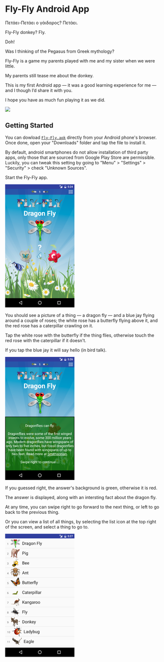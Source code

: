﻿
Fly-Fly Android App
===================================

Πετάει-Πετάει ο γάιδαρος?  Πετάει.

Fly-Fly donkey?  Fly.

Doh!

Was I thinking of the Pegasus from Greek mythology?

Fly-Fly is a game my parents played with me and my sister when we were little.

My parents still tease me about the donkey.

This is my first Android app — it was a good learning experience for me — and I though I’d share it with you.

I hope you have as much fun playing it as we did.

<img src="screenshots/Fly-Fly-Donkey.gif" height="600"/>

Getting Started
---------------

You can dowload [`Fly-Fly.apk`][1] directly from your Android phone's browser.  Once done, open your "Downloads" folder and tap the file to install it.

[1]: https://github.com/sdiaman1/Fly-Fly/blob/master/Fly-Fly.apk?raw=true

By default, android smartphones do not allow installation of third party apps, only those that are sourced from Google Play Store are permissible.  Luckily, you can tweak this setting by going to "Menu" > "Settings" > "Security" > check "Unknown Sources".

Start the Fly-Fly app.

<img src="screenshots/1-question.png" height="400" alt="Screenshot"/>

You should see a picture of a thing — a dragon fly — and a blue jay flying around a couple of roses; the white rose has a butterfly flying above it, and the red rose has a caterpillar crawling on it.

Tap the white rose with the butterfly if the thing flies, otherwise touch the red rose with the caterpillar if it doesn't.

If you tap the blue jay it will say hello (in bird talk).

<img src="screenshots/2-answer.png" height="400" alt="Screenshot"/>

If you guessed right, the answer's background is green, otherwise it is red.

The answer is displayed, along with an intersting fact about the dragon fly.

At any time, you can swipe right to go forward to the next thing, or left to go back to the previous thing.

Or you can view a list of all things, by selecting the list icon at the top right of the screen, and select a thing to go to.

<img src="screenshots/3-list.png" height="400" alt="Screenshot"/>
